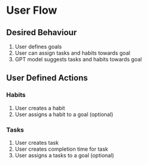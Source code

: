 # User Flow

## Desired Behaviour

1. User defines goals
2. User can assign tasks and habits towards goal
3. GPT model suggests tasks and habits towards goal

## User Defined Actions

### Habits

1. User creates a habit
2. User assigns a habit to a goal (optional)

### Tasks

1. User creates task
2. User creates completion time for task
3. User assigns a tasks to a goal (optional)
